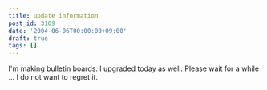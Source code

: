 ```yaml
---
title: update information
post_id: 3109
date: '2004-06-06T00:00:00+09:00'
draft: true
tags: []
---
```


I'm making bulletin boards. I upgraded today as well. Please wait for a while ... I do not want to regret it.

